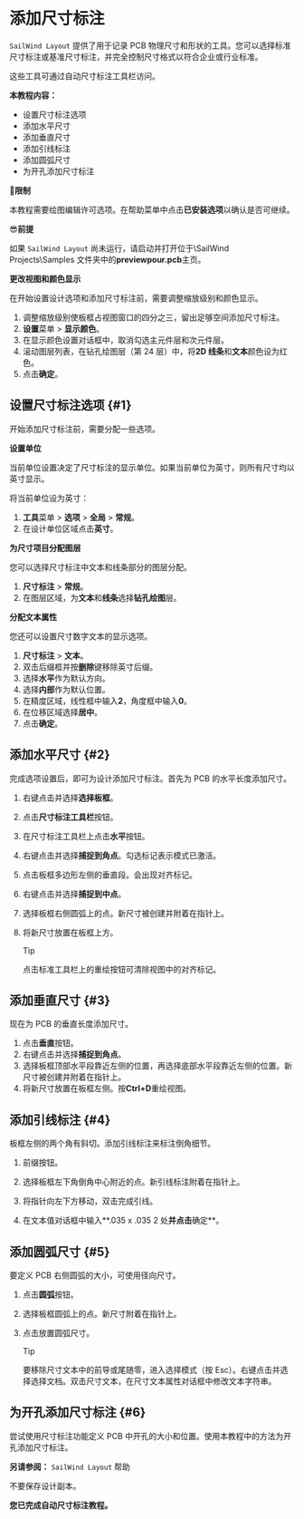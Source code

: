 # 添加尺寸标注

`SailWind Layout` 提供了用于记录 PCB 物理尺寸和形状的工具。您可以选择标准尺寸标注或基准尺寸标注，并完全控制尺寸格式以符合企业或行业标准。

这些工具可通过自动尺寸标注工具栏访问。

**本教程内容：**

- 设置尺寸标注选项
- 添加水平尺寸
- 添加垂直尺寸
- 添加引线标注
- 添加圆弧尺寸
- 为开孔添加尺寸标注

🙊**限制**

本教程需要绘图编辑许可选项。在帮助菜单中点击**已安装选项**以确认是否可继续。

😎**前提**

如果 `SailWind Layout` 尚未运行，请启动并打开位于\SailWind Projects\Samples 文件夹中的**previewpour.pcb**主页。

**更改视图和颜色显示**

在开始设置设计选项和添加尺寸标注前，需要调整缩放级别和颜色显示。

1. 调整缩放级别使板框占视图窗口的四分之三，留出足够空间添加尺寸标注。
2. **设置**菜单 > **显示颜色**。
3. 在显示颜色设置对话框中，取消勾选主元件层和次元件层。
4. 滚动图层列表，在钻孔绘图层（第 24 层）中，将**2D 线条**和**文本**颜色设为红色。
5. 点击**确定**。

## 设置尺寸标注选项 \{#1}

开始添加尺寸标注前，需要分配一些选项。

**设置单位**

当前单位设置决定了尺寸标注的显示单位。如果当前单位为英寸，则所有尺寸均以英寸显示。

将当前单位设为英寸：

1. **工具**菜单 > **选项** > **全局** > **常规**。
2. 在设计单位区域点击**英寸**。

**为尺寸项目分配图层**

您可以选择尺寸标注中文本和线条部分的图层分配。

1. **尺寸标注** > **常规**。
2. 在图层区域，为**文本**和**线条**选择**钻孔绘图**层。

**分配文本属性**

您还可以设置尺寸数字文本的显示选项。

1. **尺寸标注** > **文本**。
2. 双击后缀框并按**删除**键移除英寸后缀。
4. 选择**水平**作为默认方向。
5. 选择**内部**作为默认位置。
6. 在精度区域，线性框中输入**2**，角度框中输入**0**。
7. 在位移区域选择**居中**。
8. 点击**确定**。

## 添加水平尺寸 \{#2}

完成选项设置后，即可为设计添加尺寸标注。首先为 PCB 的水平长度添加尺寸。

1. 右键点击并选择**选择板框**。
2. 点击**尺寸标注工具栏**按钮。
3. 在尺寸标注工具栏上点击**水平**按钮。
4. 右键点击并选择**捕捉到角点**。勾选标记表示模式已激活。
5. 点击板框多边形左侧的垂直段。会出现对齐标记。
6. 右键点击并选择**捕捉到中点**。
7. 选择板框右侧圆弧上的点。新尺寸被创建并附着在指针上。
8. 将新尺寸放置在板框上方。

   > [!TIP]
   > 点击标准工具栏上的重绘按钮可清除视图中的对齐标记。

## 添加垂直尺寸 \{#3}

现在为 PCB 的垂直长度添加尺寸。

1. 点击**垂直**按钮。
2. 右键点击并选择**捕捉到角点**。
3. 选择板框顶部水平段靠近左侧的位置，再选择底部水平段靠近左侧的位置。新尺寸被创建并附着在指针上。
4. 将新尺寸放置在板框左侧。按**Ctrl+D**重绘视图。

## 添加引线标注 \{#4}

板框左侧的两个角有斜切。添加引线标注来标注倒角细节。

1. 前缀按钮。

2. 选择板框左下角倒角中心附近的点。新引线标注附着在指针上。
3. 将指针向左下方移动，双击完成引线。
4. 在文本值对话框中输入**.035 x .035 2 处**并点击**确定**。

## 添加圆弧尺寸 \{#5}

要定义 PCB 右侧圆弧的大小，可使用径向尺寸。

1. 点击**圆弧**按钮。
2. 选择板框圆弧上的点。新尺寸附着在指针上。
3. 点击放置圆弧尺寸。

   > [!TIP]
   > 要移除尺寸文本中的前导或尾随零，进入选择模式（按 Esc）。右键点击并选择选择文档。双击尺寸文本，在尺寸文本属性对话框中修改文本字符串。

## 为开孔添加尺寸标注 \{#6}

尝试使用尺寸标注功能定义 PCB 中开孔的大小和位置。使用本教程中的方法为开孔添加尺寸标注。

**另请参阅：** `SailWind Layout` 帮助

不要保存设计副本。

**您已完成自动尺寸标注教程。**